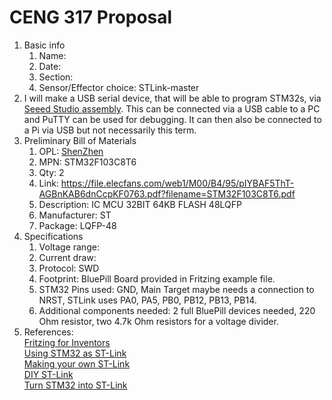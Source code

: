 # CENG 317 Proposal
1. Basic info
     1. Name: 
     2. Date: 
     3. Section:
     4. Sensor/Effector choice: STLink-master
2. I will make a USB serial device, that will be able to program STM32s, via [Seeed Studio assembly](https://www.seeedstudio.com/fusion_pcb.html). This can be connected via a USB cable to a PC and PuTTY can be used for debugging. It can then also be connected to a Pi via USB but not necessarily this term. 
3. Preliminary Bill of Materials
    1. OPL: [ShenZhen](https://www.seeedstudio.com/opl.html)
    2. MPN: STM32F103C8T6 
	3. Qty: 2
	4. Link: https://file.elecfans.com/web1/M00/B4/95/pIYBAF5ThT-AGBnKAB6dnCcpKF0763.pdf?filename=STM32F103C8T6.pdf
    5. Description:	IC MCU 32BIT 64KB FLASH 48LQFP
	6. Manufacturer: ST
	7. Package: LQFP-48
4. Specifications
    1. Voltage range:
	2. Current draw:
	3. Protocol: SWD
	4. Footprint: BluePill Board provided in Fritzing example file.
	5. STM32 Pins used: GND, Main Target maybe needs a connection to NRST, STLink uses PA0, PA5, PB0, PB12, PB13, PB14.
	6. Additional components needed: 2 full BluePill devices needed, 220 Ohm resistor, two 4.7k Ohm resistors for a voltage divider.
5. References:    
[Fritzing for Inventors](https://learning-oreilly-com.ezproxy.humber.ca/library/view/fritzing-for-inventors/9780071844642/ch01.html#ch01)    
[Using STM32 as ST-Link](https://web.archive.org/web/20190316172014/https://hackaday.io/project/158262-using-blue-pill-stm32f103c8t6-as-st-link)    
[Making your own ST-Link](http://slemi.info/2018/08/14/making-your-own-st-link-v2/)    
[DIY ST-Link](https://hackaday.io/project/173531-diy-st-link-v21)    
[Turn STM32 into ST-Link](https://microcontrollerelectronics.com/turn-an-stm32f103c8t6-blueplll-into-an-stlink-programmer/)